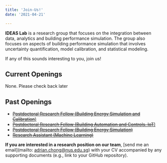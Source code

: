 ```yaml
---
title: 'Join-Us!'
date: '2021-04-21'

---
```




**IDEAS Lab** is a research group that focuses on the integration between data, analytics and building performance simulation. The group also focuses on aspects of building performance simulation that involves uncertainty quantification, model calibration, and statistical modeling. 

If any of this sounds interesting to you, join us!

## Current Openings
None. Please check back later

## Past Openings
- [~~Postdoctoral Research Fellow (Building Energy Simulation and Calibration~~)](./RF_BES_SBB2.pdf)
- [~~Postdoctoral Research Fellow (Building Automation and Controls, IoT~~)](./RF_Controls_CoT.pdf)
- [~~Postdoctoral Research Fellow (Building Energy Simulation)~~](./RF_BES_CoT.pdf)
- [~~Research Assistant (Machine Learning)~~](./RA_DataScience_CoT.pdf)

<strong>If you are interested in a research position on our team</strong>, [send me an email](mailto: adrian.chong@nus.edu.sg) with your CV accompanied by any supporting documents (e.g., link to your GitHub repository). 





